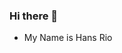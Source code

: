 ### Hi there 👋

- My Name is Hans Rio

<!--
<p align="left">
<a href="https://github.com/thanweb">
  <img height="180em" src="https://github-readme-stats-eight-theta.vercel.app/api?username=thanweb&show_icons=true&theme=algolia&include_all_commits=true&count_private=true"/>
  <img height="180em" src="https://github-readme-stats-eight-theta.vercel.app/api/top-langs/?username=thanweb&layout=compact&langs_count=8&theme=algolia"/>
</a>
</p>
-->

<!--
**ThanWeb/ThanWeb** is a ✨ _special_ ✨ repository because its `README.md` (this file) appears on your GitHub profile.

Here are some ideas to get you started:

- 🔭 I’m currently working on ...
- 🌱 I’m currently learning ...
- 👯 I’m looking to collaborate on ...
- 🤔 I’m looking for help with ...
- 💬 Ask me about ...
- 📫 How to reach me: ...
- 😄 Pronouns: ...
- ⚡ Fun fact: ...
-->

